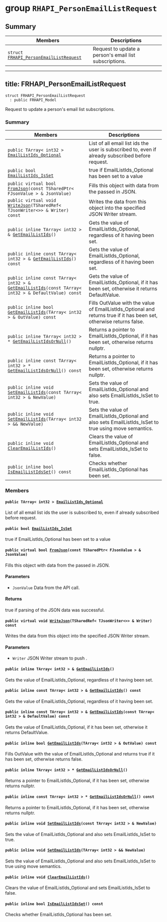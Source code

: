 # group `RHAPI_PersonEmailListRequest` <a id="group__RHAPI__PersonEmailListRequest"></a>

## Summary

 Members                        | Descriptions                                
--------------------------------|---------------------------------------------
`struct `[`FRHAPI_PersonEmailListRequest`](#structFRHAPI__PersonEmailListRequest) | Request to update a person&#39;s email list subscriptions.

---
title: FRHAPI_PersonEmailListRequest
---

```
struct FRHAPI_PersonEmailListRequest
  : public FRHAPI_Model
```

Request to update a person&#39;s email list subscriptions.

### Summary

 Members                        | Descriptions                                
--------------------------------|---------------------------------------------
`public TArray< int32 > `[`EmailListIds_Optional`](#structFRHAPI__PersonEmailListRequest_1a40e9b3ec056a3c2567d794c697c7082d) | List of all email list ids the user is subscribed to, even if already subscribed before request.
`public bool `[`EmailListIds_IsSet`](#structFRHAPI__PersonEmailListRequest_1a3da41bb7b8e4e445cbe45a9d9090f3d5) | true if EmailListIds_Optional has been set to a value
`public virtual bool `[`FromJson`](#structFRHAPI__PersonEmailListRequest_1a8d3c8acbd4077722e6a7c1e5d6829f93)`(const TSharedPtr< FJsonValue > & JsonValue)` | Fills this object with data from the passed in JSON.
`public virtual void `[`WriteJson`](#structFRHAPI__PersonEmailListRequest_1a6e64b5f654abb6a50f336c8515a1c6ba)`(TSharedRef< TJsonWriter<>> & Writer) const` | Writes the data from this object into the specified JSON Writer stream.
`public inline TArray< int32 > & `[`GetEmailListIds`](#structFRHAPI__PersonEmailListRequest_1a109787b76426c3c653bf980d332a95ca)`()` | Gets the value of EmailListIds_Optional, regardless of it having been set.
`public inline const TArray< int32 > & `[`GetEmailListIds`](#structFRHAPI__PersonEmailListRequest_1a2b4eaf81b5f7b38902547281003afecd)`() const` | Gets the value of EmailListIds_Optional, regardless of it having been set.
`public inline const TArray< int32 > & `[`GetEmailListIds`](#structFRHAPI__PersonEmailListRequest_1a3fadd6d2f2e530dc12a3a7a6d14186fd)`(const TArray< int32 > & DefaultValue) const` | Gets the value of EmailListIds_Optional, if it has been set, otherwise it returns DefaultValue.
`public inline bool `[`GetEmailListIds`](#structFRHAPI__PersonEmailListRequest_1a577b39a9aad16d1fac8aba9be9f77e8d)`(TArray< int32 > & OutValue) const` | Fills OutValue with the value of EmailListIds_Optional and returns true if it has been set, otherwise returns false.
`public inline TArray< int32 > * `[`GetEmailListIdsOrNull`](#structFRHAPI__PersonEmailListRequest_1a380c5012251647de67ef86087c29a9f6)`()` | Returns a pointer to EmailListIds_Optional, if it has been set, otherwise returns nullptr.
`public inline const TArray< int32 > * `[`GetEmailListIdsOrNull`](#structFRHAPI__PersonEmailListRequest_1ae4b01fbeffd7a00a89f779afd6f32689)`() const` | Returns a pointer to EmailListIds_Optional, if it has been set, otherwise returns nullptr.
`public inline void `[`SetEmailListIds`](#structFRHAPI__PersonEmailListRequest_1ac143d7575eda1eb5ef2dd264927843b5)`(const TArray< int32 > & NewValue)` | Sets the value of EmailListIds_Optional and also sets EmailListIds_IsSet to true.
`public inline void `[`SetEmailListIds`](#structFRHAPI__PersonEmailListRequest_1a1672a398555a3cd201cd60a7fcc787e0)`(TArray< int32 > && NewValue)` | Sets the value of EmailListIds_Optional and also sets EmailListIds_IsSet to true using move semantics.
`public inline void `[`ClearEmailListIds`](#structFRHAPI__PersonEmailListRequest_1accf496a99915c0447482fb8e77b1dfb2)`()` | Clears the value of EmailListIds_Optional and sets EmailListIds_IsSet to false.
`public inline bool `[`IsEmailListIdsSet`](#structFRHAPI__PersonEmailListRequest_1a0beddffc36f9dcc93bd3014e8b5d6fb0)`() const` | Checks whether EmailListIds_Optional has been set.

### Members

#### `public TArray< int32 > `[`EmailListIds_Optional`](#structFRHAPI__PersonEmailListRequest_1a40e9b3ec056a3c2567d794c697c7082d) <a id="structFRHAPI__PersonEmailListRequest_1a40e9b3ec056a3c2567d794c697c7082d"></a>

List of all email list ids the user is subscribed to, even if already subscribed before request.

#### `public bool `[`EmailListIds_IsSet`](#structFRHAPI__PersonEmailListRequest_1a3da41bb7b8e4e445cbe45a9d9090f3d5) <a id="structFRHAPI__PersonEmailListRequest_1a3da41bb7b8e4e445cbe45a9d9090f3d5"></a>

true if EmailListIds_Optional has been set to a value

#### `public virtual bool `[`FromJson`](#structFRHAPI__PersonEmailListRequest_1a8d3c8acbd4077722e6a7c1e5d6829f93)`(const TSharedPtr< FJsonValue > & JsonValue)` <a id="structFRHAPI__PersonEmailListRequest_1a8d3c8acbd4077722e6a7c1e5d6829f93"></a>

Fills this object with data from the passed in JSON.

#### Parameters
* `JsonValue` Data from the API call.

#### Returns
true if parsing of the JSON data was successful.

#### `public virtual void `[`WriteJson`](#structFRHAPI__PersonEmailListRequest_1a6e64b5f654abb6a50f336c8515a1c6ba)`(TSharedRef< TJsonWriter<>> & Writer) const` <a id="structFRHAPI__PersonEmailListRequest_1a6e64b5f654abb6a50f336c8515a1c6ba"></a>

Writes the data from this object into the specified JSON Writer stream.

#### Parameters
* `Writer` JSON Writer stream to push .

#### `public inline TArray< int32 > & `[`GetEmailListIds`](#structFRHAPI__PersonEmailListRequest_1a109787b76426c3c653bf980d332a95ca)`()` <a id="structFRHAPI__PersonEmailListRequest_1a109787b76426c3c653bf980d332a95ca"></a>

Gets the value of EmailListIds_Optional, regardless of it having been set.

#### `public inline const TArray< int32 > & `[`GetEmailListIds`](#structFRHAPI__PersonEmailListRequest_1a2b4eaf81b5f7b38902547281003afecd)`() const` <a id="structFRHAPI__PersonEmailListRequest_1a2b4eaf81b5f7b38902547281003afecd"></a>

Gets the value of EmailListIds_Optional, regardless of it having been set.

#### `public inline const TArray< int32 > & `[`GetEmailListIds`](#structFRHAPI__PersonEmailListRequest_1a3fadd6d2f2e530dc12a3a7a6d14186fd)`(const TArray< int32 > & DefaultValue) const` <a id="structFRHAPI__PersonEmailListRequest_1a3fadd6d2f2e530dc12a3a7a6d14186fd"></a>

Gets the value of EmailListIds_Optional, if it has been set, otherwise it returns DefaultValue.

#### `public inline bool `[`GetEmailListIds`](#structFRHAPI__PersonEmailListRequest_1a577b39a9aad16d1fac8aba9be9f77e8d)`(TArray< int32 > & OutValue) const` <a id="structFRHAPI__PersonEmailListRequest_1a577b39a9aad16d1fac8aba9be9f77e8d"></a>

Fills OutValue with the value of EmailListIds_Optional and returns true if it has been set, otherwise returns false.

#### `public inline TArray< int32 > * `[`GetEmailListIdsOrNull`](#structFRHAPI__PersonEmailListRequest_1a380c5012251647de67ef86087c29a9f6)`()` <a id="structFRHAPI__PersonEmailListRequest_1a380c5012251647de67ef86087c29a9f6"></a>

Returns a pointer to EmailListIds_Optional, if it has been set, otherwise returns nullptr.

#### `public inline const TArray< int32 > * `[`GetEmailListIdsOrNull`](#structFRHAPI__PersonEmailListRequest_1ae4b01fbeffd7a00a89f779afd6f32689)`() const` <a id="structFRHAPI__PersonEmailListRequest_1ae4b01fbeffd7a00a89f779afd6f32689"></a>

Returns a pointer to EmailListIds_Optional, if it has been set, otherwise returns nullptr.

#### `public inline void `[`SetEmailListIds`](#structFRHAPI__PersonEmailListRequest_1ac143d7575eda1eb5ef2dd264927843b5)`(const TArray< int32 > & NewValue)` <a id="structFRHAPI__PersonEmailListRequest_1ac143d7575eda1eb5ef2dd264927843b5"></a>

Sets the value of EmailListIds_Optional and also sets EmailListIds_IsSet to true.

#### `public inline void `[`SetEmailListIds`](#structFRHAPI__PersonEmailListRequest_1a1672a398555a3cd201cd60a7fcc787e0)`(TArray< int32 > && NewValue)` <a id="structFRHAPI__PersonEmailListRequest_1a1672a398555a3cd201cd60a7fcc787e0"></a>

Sets the value of EmailListIds_Optional and also sets EmailListIds_IsSet to true using move semantics.

#### `public inline void `[`ClearEmailListIds`](#structFRHAPI__PersonEmailListRequest_1accf496a99915c0447482fb8e77b1dfb2)`()` <a id="structFRHAPI__PersonEmailListRequest_1accf496a99915c0447482fb8e77b1dfb2"></a>

Clears the value of EmailListIds_Optional and sets EmailListIds_IsSet to false.

#### `public inline bool `[`IsEmailListIdsSet`](#structFRHAPI__PersonEmailListRequest_1a0beddffc36f9dcc93bd3014e8b5d6fb0)`() const` <a id="structFRHAPI__PersonEmailListRequest_1a0beddffc36f9dcc93bd3014e8b5d6fb0"></a>

Checks whether EmailListIds_Optional has been set.


